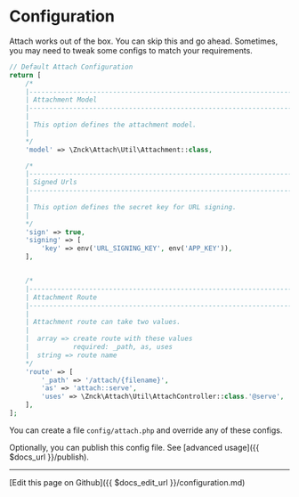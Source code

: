 # Configuration

Attach works out of the box. You can skip this and go ahead. Sometimes, you may need to tweak some configs to match your requirements.

``` php
// Default Attach Configuration
return [
    /*
    |--------------------------------------------------------------------------
    | Attachment Model
    |--------------------------------------------------------------------------
    |
    | This option defines the attachment model.
    |
    */
    'model' => \Znck\Attach\Util\Attachment::class,

    /*
    |--------------------------------------------------------------------------
    | Signed Urls
    |--------------------------------------------------------------------------
    |
    | This option defines the secret key for URL signing.
    |
    */
    'sign' => true,
    'signing' => [
        'key' => env('URL_SIGNING_KEY', env('APP_KEY')),
    ],


    /*
    |--------------------------------------------------------------------------
    | Attachment Route
    |--------------------------------------------------------------------------
    |
    | Attachment route can take two values.
    |
    |  array => create route with these values
    |           required: _path, as, uses
    |  string => route name
    */
    'route' => [
        '_path' => '/attach/{filename}',
        'as' => 'attach::serve',
        'uses' => \Znck\Attach\Util\AttachController::class.'@serve',
    ],
];
```

You can create a file `config/attach.php` and override any of these configs.

Optionally, you can publish this config file. See [advanced usage]({{ $docs_url }}/publish).

-------------------------------
[Edit this page on Github]({{ $docs_edit_url }}/configuration.md)
